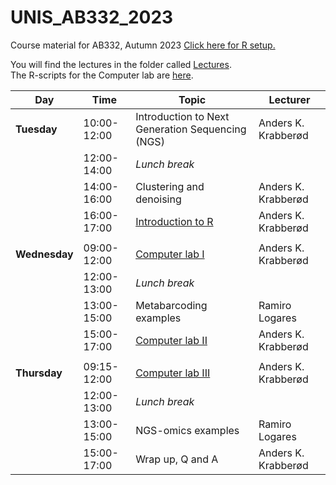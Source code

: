# UNIS_AB332_2023
Course material for AB332,  Autumn 2023
[Click here for R setup. ](setup/)


You will find the lectures in the folder called [Lectures](Lectures/).  
The R-scripts for the Computer lab are [here](computer_lab/).


| Day           | Time        | Topic                                            | Lecturer            |
| ------------- | ----------- | ------------------------------------------------ | ------------------- |
| **Tuesday**   | 10:00-12:00 | Introduction to Next Generation Sequencing (NGS) | Anders K. Krabberød |
|               | 12:00-14:00 | _Lunch break_                                    |                     |
|               | 14:00-16:00 | Clustering and denoising                         | Anders K. Krabberød |
|               | 16:00-17:00 | [Introduction to R](Introduction_to_R)           | Anders K. Krabberød |
|               |             |                                                  |                     |
| **Wednesday** | 09:00-12:00 | [Computer lab I](computer_lab/)      | Anders K. Krabberød |
|               | 12:00-13:00 | _Lunch break_                                    |                     |
|               | 13:00-15:00 | Metabarcoding examples                           | Ramiro Logares      |
|               | 15:00-17:00 | [Computer lab II](computer_lab/)                 | Anders K. Krabberød |
|               |             |                                                  |                     |
| **Thursday**  | 09:15-12:00 | [Computer lab III](computer_lab/)                | Anders K. Krabberød |
|               | 12:00-13:00 | _Lunch break_                                    |                     |
|               | 13:00-15:00 | NGS-omics examples                               | Ramiro Logares      |
|               | 15:00-17:00 | Wrap up, Q and A                                 | Anders K. Krabberød |


